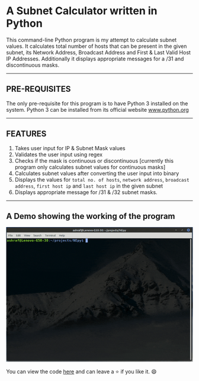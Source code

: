 # A Subnet Calculator written in Python

This command-line Python program is my attempt to calculate subnet values. It calculates total number of hosts that can be present in the given subnet, its Network Address, Broadcast Address and First & Last Valid Host IP Addresses. Additionally it displays appropriate messages for a /31 and discontinuous masks.

***

## PRE-REQUISITES

The only pre-requisite for this program is to have Python 3 installed on the system. Python 3 can be installed from its official website www.python.org

***

## FEATURES

1. Takes user input for IP & Subnet Mask values
2. Validates the user input using regex
3. Checks if the mask is continuous or discontinuous [currently this program only calculates subnet values for continuous masks]
4. Calculates subnet values after converting the user input into binary
5. Displays the values for `total no. of hosts`, `network address`, `broadcast address`, `first host ip` and `last host ip` in the given subnet
6. Displays appropriate message for /31 & /32 subnet masks.

***

## A Demo showing the working of the program

![subnet_calc.gif](subnet_calc.gif)

You can view the code [here](subnet_calc.py) and can leave a :star: if you like it. :smile:
